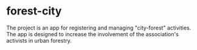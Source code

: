 # forest-city
The project is an app for registering and managing "city-forest" activities. The app is designed to increase the involvement of the association's activists in urban forestry.
